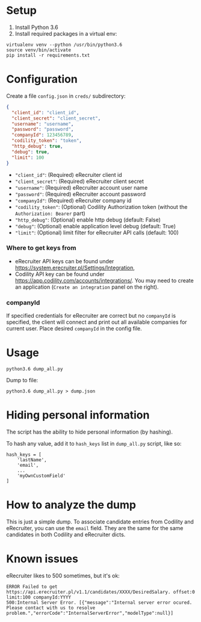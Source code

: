 # Setup

1. Install Python 3.6
2. Install required packages in a virtual env:

```
virtualenv venv --python /usr/bin/python3.6
source venv/bin/activate
pip install -r requirements.txt
```
# Configuration

Create a file `config.json` in `creds/` subdirectory:
```json
{
  "client_id": "client_id",
  "client_secret": "client_secret",
  "username": "username",
  "password": "password",
  "companyId": 123456789,
  "codility_token": "token",
  "http_debug": true,
  "debug": true,
  "limit": 100
}
```
* `"client_id"`: (Required) eRecruiter client id
* `"client_secret"`: (Required) eRecruiter client secret
* `"username"`: (Required) eRecruiter account user name
* `"password"`: (Required) eRecruiter account password
* `"companyId"`: (Required) eRecruiter company id
* `"codility_token"`: (Optional) Codility Authorization token (without the `Authorization: Bearer` part)
* `"http_debug"`: (Optional) enable http debug (default: False)
* `"debug"`: (Optional) enable application level debug (default: True)
* `"limit"`: (Optional) limit filter for eRecruiter API calls (default: 100)

### Where to get keys from

* eRecruiter API keys can be found under https://system.erecruiter.pl/Settings/Integration,
* Codility API key can be found under https://app.codility.com/accounts/integrations/.
  You may need to create an application (`Create an integration` panel on the right).

### companyId

If specified credentials for eRecruiter are correct but no `companyId` is specified, the client will connect
and print out all available companies for current user.
Place desired `companyId` in the config file.

# Usage

```
python3.6 dump_all.py
```

Dump to file:

```
python3.6 dump_all.py > dump.json
```

# Hiding personal information

The script has the ability to hide personal information (by hashing).

To hash any value, add it to `hash_keys` list in `dump_all.py` script, like so:

```
hash_keys = [
    'lastName',
    'email',
    ...
    'myOwnCustomField'
]
```

# How to analyze the dump

This is just a simple dump. To associate candidate entries from Codility and eRecruiter, you can use the `email` field.
They are the same for the same candidates in both Codility and eRecruiter dicts.

# Known issues

eRecruiter likes to 500 sometimes, but it's ok:

```
ERROR Failed to get https://api.erecruiter.pl/v1.1/candidates/XXXX/DesiredSalary. offset:0 limit:100 companyId:YYYY
500:Internal Server Error. [{"message":"Internal server error ocured. Please contact with us to resolve problem.","errorCode":"InternalServerError","modelType":null}]
```
